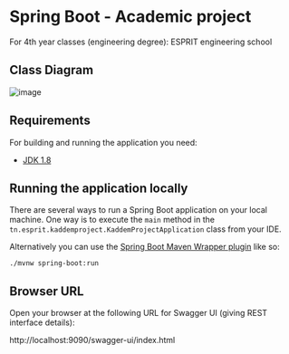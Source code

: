 # Spring Boot - Academic project  
For 4th year classes (engineering degree): ESPRIT engineering school

## Class Diagram

![image](https://user-images.githubusercontent.com/47184233/205064014-71e3b383-81ae-4554-98af-e2522a972220.png)


## Requirements

For building and running the application you need:

- [JDK 1.8](http://www.oracle.com/technetwork/java/javase/downloads/jdk8-downloads-2133151.html)

## Running the application locally

There are several ways to run a Spring Boot application on your local machine.
One way is to execute the `main` method in the `tn.esprit.kaddemproject.KaddemProjectApplication` class from your IDE.

Alternatively you can use the [Spring Boot Maven Wrapper plugin](https://maven.apache.org/wrapper/) like so:

```shell
./mvnw spring-boot:run
```
## Browser URL
Open your browser at the following URL for Swagger UI (giving REST interface details):

http://localhost:9090/swagger-ui/index.html 

